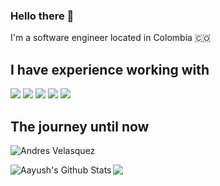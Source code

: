 ### Hello there 👋
I'm a software engineer located in Colombia 🇨🇴

## I have experience working with

![](https://img.shields.io/badge/Android-Kotlin%2FJava-green)
![](https://img.shields.io/badge/Flutter-Dart%20-blue)
![](https://img.shields.io/badge/iOS-Swift%2FObjective--C-lightgrey)
![](https://img.shields.io/badge/.Net%20-C%23%2F%20VB.NET-blue)
![](https://img.shields.io/badge/Others-C%2B%2B%2C%20PHP%2C%20JavaScript%2C%20Python-yellow)


## The journey until now
<p align="left"> <img src="https://komarev.com/ghpvc/?username=vlasquez&label=Views&color=blue&style=plastic" alt="Andres Velasquez" /> </p>
<img align="left" alt="Aayush's Github Stats" src="https://github-readme-stats.vercel.app/api?username=vlasquez&show_icons=true&theme=tokyonight" />

<a href="https://github.com/vlasquez/vlasquez">
  <img align="center" src="https://github-readme-stats.vercel.app/api/top-langs/?username=vlasquez&hide=html,text&title_color=688A08&text_color=c9cacc&icon_color=2bbc8a&bg_color=1d1f21&langs_count=8" />
</a>

<!--
**vlasquez/vlasquez** is a ✨ _special_ ✨ repository because its `README.md` (this file) appears on your GitHub profile.

Here are some ideas to get you started:

- 🔭 I’m currently working on ...
- 🌱 I’m currently learning ...
- 👯 I’m looking to collaborate on ...
- 🤔 I’m looking for help with ...
- 💬 Ask me about ...
- 📫 How to reach me: ...
- 😄 Pronouns: ...
- ⚡ Fun fact: ...
-->
